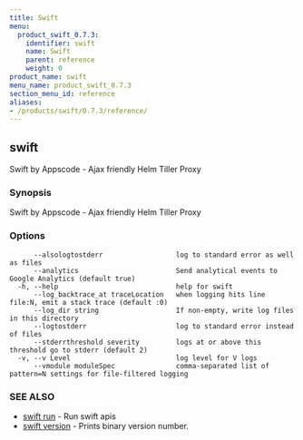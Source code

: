 ```yaml
---
title: Swift
menu:
  product_swift_0.7.3:
    identifier: swift
    name: Swift
    parent: reference
    weight: 0
product_name: swift
menu_name: product_swift_0.7.3
section_menu_id: reference
aliases:
- /products/swift/0.7.3/reference/
---
```


## swift

Swift by Appscode - Ajax friendly Helm Tiller Proxy

### Synopsis

Swift by Appscode - Ajax friendly Helm Tiller Proxy

### Options

```
      --alsologtostderr                  log to standard error as well as files
      --analytics                        Send analytical events to Google Analytics (default true)
  -h, --help                             help for swift
      --log_backtrace_at traceLocation   when logging hits line file:N, emit a stack trace (default :0)
      --log_dir string                   If non-empty, write log files in this directory
      --logtostderr                      log to standard error instead of files
      --stderrthreshold severity         logs at or above this threshold go to stderr (default 2)
  -v, --v Level                          log level for V logs
      --vmodule moduleSpec               comma-separated list of pattern=N settings for file-filtered logging
```

### SEE ALSO

* [swift run](/products/swift/0.7.3/reference/swift_run)	 - Run swift apis
* [swift version](/products/swift/0.7.3/reference/swift_version)	 - Prints binary version number.

